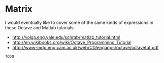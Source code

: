 
Matrix
======

I would eventually like to cover some of the same kinds of expressions in these
Octave and Matlab tutorials:

* http://volga.eng.yale.edu/sohrab/matlab_tutorial.html
* http://en.wikibooks.org/wiki/Octave_Programming_Tutorial
* http://www-mdp.eng.cam.ac.uk/web/CD/engapps/octave/octavetut.pdf

```scala
TODO
```
